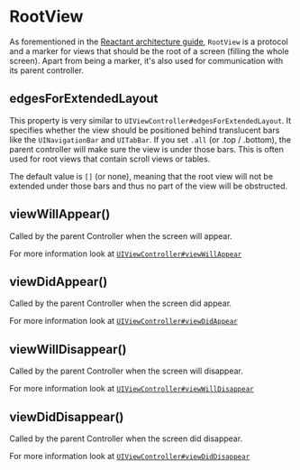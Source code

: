 # RootView

As forementioned in the [Reactant architecture guide](../getting-started/architecture.md), `RootView` is a protocol and a marker for views that should be the root of a screen (filling the whole screen). Apart from being a marker, it's also used for communication with its parent controller.

## edgesForExtendedLayout

This property is very similar to `UIViewController#edgesForExtendedLayout`. It specifies whether the view should be positioned behind translucent bars like the `UINavigationBar` and `UITabBar`. If you set `.all` (or .top / .bottom), the parent controller will make sure the view is under those bars. This is often used for root views that contain scroll views or tables.

The default value is `[]` (or none), meaning that the root view will not be extended under those bars and thus no part of the view will be obstructed.

## viewWillAppear()
Called by the parent Controller when the screen will appear.

For more information look at [`UIViewController#viewWillAppear`](https://developer.apple.com/reference/uikit/uiviewcontroller/1621510-viewwillappear)

## viewDidAppear()
Called by the parent Controller when the screen did appear.

For more information look at [`UIViewController#viewDidAppear`](https://developer.apple.com/reference/uikit/uiviewcontroller/1621423-viewdidappear)

## viewWillDisappear()
Called by the parent Controller when the screen will disappear.

For more information look at [`UIViewController#viewWillDisappear`](https://developer.apple.com/reference/uikit/uiviewcontroller/1621485-viewwilldisappear)

## viewDidDisappear()
Called by the parent Controller when the screen did disappear.

For more information look at [`UIViewController#viewDidDisappear`](https://developer.apple.com/reference/uikit/uiviewcontroller/1621477-viewdiddisappear)
